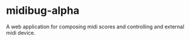 # midibug-alpha
A web application for composing midi scores and controlling and external midi device.
